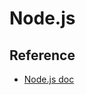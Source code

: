 # Node.js


## Reference

- [Node.js doc](https://nodejs.org/en/learn/getting-started/introduction-to-nodejs)
